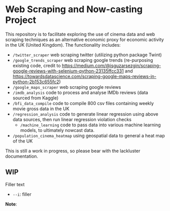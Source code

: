# Web Scraping and Now-casting Project 
This repository is to facilitate exploring the use of cinema data and web scraping techniques as an alternative economic proxy for economic activity in the UK (United Kingdom). The functionality includes:
 - `/twitter_scraper` web scraping twitter (utilizing python package Twint)
 - `/google_trends_scraper` web scraping google trends (re-purposing existing code, credit to https://medium.com/@isguzarsezgin/scraping-google-reviews-with-selenium-python-23135ffcc331 and https://towardsdatascience.com/scraping-google-maps-reviews-in-python-2b153c655fc2)
 - `/google_maps_scraper` web scraping google reviews 
 - `/imdb_analysis` code to process and analyse IMDb reviews (data sourced from Kaggle)
 - `/bfi_data_compile` code to compile 800 csv files containing weekly movie gross data in the UK
 - `/regression_analysis` code to generate linear regression using above data sources, then run linear regression violation checks
    - `/machine_learning` code to pass data into various machine learning models, to ultimately nowcast data.
- `/population_cinema_heatmap` using geospatial data to general a heat map of the UK

This is still a work in progress, so please bear with the lackluster documentation.
 ## WIP
Filler text
- `--i`: filler


**Note**: 